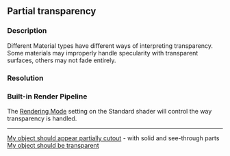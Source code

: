 ## Partial transparency
### Description
Different Material types have different ways of interpreting transparency.  
Some materials may improperly handle specularity with transparent surfaces, others may not fade entirely.

### Resolution
### Built-in Render Pipeline
The [Rendering Mode](https://docs.unity3d.com/Manual/StandardShaderMaterialParameterRenderingMode.html) setting on the Standard shader will control the way transparency is handled.  

---  
[My object should appear partially cutout](Transparent%20To%20Cutout.md) - with solid and see-through parts  
[My object should be transparent](Rendering%20Mode.md)
